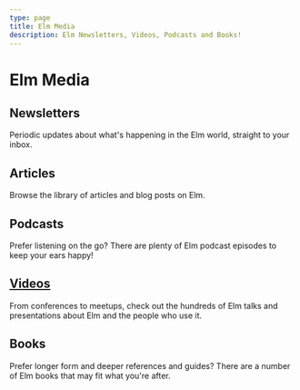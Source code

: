 ```yaml
---
type: page
title: Elm Media
description: Elm Newsletters, Videos, Podcasts and Books!
---
```


# Elm Media

## Newsletters

Periodic updates about what's happening in the Elm world, straight to your inbox.


## Articles

Browse the library of articles and blog posts on Elm.


## Podcasts

Prefer listening on the go? There are plenty of Elm podcast episodes to keep your ears happy!


## [Videos](/media/videos)


From conferences to meetups, check out the hundreds of Elm talks and presentations about Elm and the people who use it.


## Books

Prefer longer form and deeper references and guides? There are a number of Elm books that may fit what you're after.
